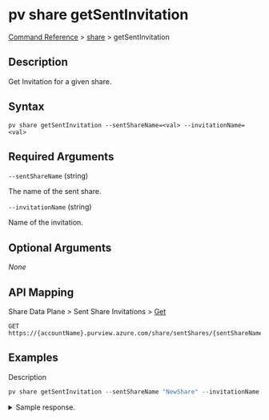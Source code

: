 # pv share getSentInvitation

[Command Reference](../../../README.md#command-reference) > [share](./main.md) >  getSentInvitation

## Description

Get Invitation for a given share.

## Syntax

```
pv share getSentInvitation --sentShareName=<val> --invitationName=<val>
```

## Required Arguments

`--sentShareName` (string)

The name of the sent share.

`--invitationName` (string)

Name of the invitation.

## Optional Arguments

*None*

## API Mapping

Share Data Plane > Sent Share Invitations > [Get](https://docs.microsoft.com/en-us/rest/api/purview/sharedataplane/sent-share-invitations/get)
```
GET https://{accountName}.purview.azure.com/share/sentShares/{sentShareName}/sentShareInvitations/{sentShareInvitationName}
```

## Examples

Description
```powershell
pv share getSentInvitation --sentShareName "NewShare" --invitationName "607c8df07dc82107ccab50bd1b8c792279b1d9fc"
```


<details><summary>Sample response.</summary>
<p>

```json
{
   "id":"/sentShares/NewShare/sentShareInvitations/607c8df07dc82107ccab50bd1b8c792279b1d9fc",
   "invitationKind":"User",
   "name":"607c8df07dc82107ccab50bd1b8c792279b1d9fc",
   "properties":{
      "invitationId":"47d63726-9373-417e-94a2-85afad2edd3e",
      "invitationStatus":"Pending",
      "provisioningState":"Succeeded",
      "senderEmail":"tarifat@microsoft.com",
      "senderName":"Taygan Rifat",
      "senderTenantName":"Microsoft",
      "sentAt":"2022-09-02T13:31:32.6057188Z",
      "shareKind":"InPlace",
      "targetEmail":"taygan.rifat@microsoft.com"
   },
   "type":"sentShares/sentShareInvitations"
}
```
</p>
</details>
